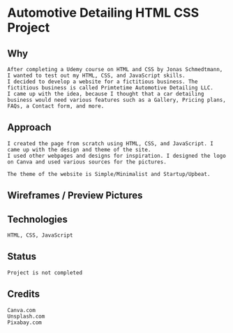 # Automotive Detailing HTML CSS Project 


## Why 
    After completing a Udemy course on HTML and CSS by Jonas Schmedtmann, I wanted to test out my HTML, CSS, and JavaScript skills. 
    I decided to develop a website for a fictitious business. The fictitious business is called Primtetime Automotive Detailing LLC. 
    I came up with the idea, because I thought that a car detailing business would need various features such as a Gallery, Pricing plans, FAQs, a Contact form, and more. 

## Approach

    I created the page from scratch using HTML, CSS, and JavaScript. I came up with the design and theme of the site. 
    I used other webpages and designs for inspiration. I designed the logo on Canva and used various sources for the pictures. 

    The theme of the website is Simple/Minimalist and Startup/Upbeat. 

## Wireframes / Preview Pictures

## Technologies 
    HTML, CSS, JavaScript

## Status
    Project is not completed

## Credits
    Canva.com
    Unsplash.com
    Pixabay.com
